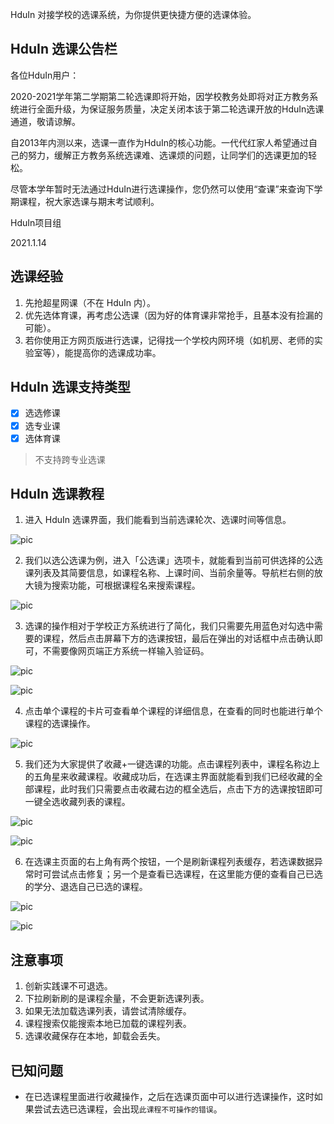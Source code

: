 HduIn 对接学校的选课系统，为你提供更快捷方便的选课体验。

## HduIn 选课公告栏

各位HduIn用户：

2020-2021学年第二学期第二轮选课即将开始，因学校教务处即将对正方教务系统进行全面升级，为保证服务质量，决定关闭本该于第二轮选课开放的HduIn选课通道，敬请谅解。

自2013年内测以来，选课一直作为HduIn的核心功能。一代代红家人希望通过自己的努力，缓解正方教务系统选课难、选课烦的问题，让同学们的选课更加的轻松。

尽管本学年暂时无法通过HduIn进行选课操作，您仍然可以使用“查课”来查询下学期课程，祝大家选课与期末考试顺利。

HduIn项目组

2021.1.14

## 选课经验

1. 先抢超星网课（不在 HduIn 内）。
2. 优先选体育课，再考虑公选课（因为好的体育课非常抢手，且基本没有捡漏的可能）。
3.  若你使用正方网页版进行选课，记得找一个学校内网环境（如机房、老师的实验室等），能提高你的选课成功率。

## HduIn 选课支持类型

- [x] 选选修课
- [x] 选专业课
- [x] 选体育课

> 不支持跨专业选课

## HduIn 选课教程

1. 进入 HduIn 选课界面，我们能看到当前选课轮次、选课时间等信息。

![pic](images/xk1.jpg)


2. 我们以选公选课为例，进入「公选课」选项卡，就能看到当前可供选择的公选课列表及其简要信息，如课程名称、上课时间、当前余量等。导航栏右侧的放大镜为搜索功能，可根据课程名来搜索课程。

![pic](images/xk2.jpg)


3. 选课的操作相对于学校正方系统进行了简化，我们只需要先用蓝色对勾选中需要的课程，然后点击屏幕下方的选课按钮，最后在弹出的对话框中点击确认即可，不需要像网页端正方系统一样输入验证码。

![pic](images/xk3.jpg)

![pic](images/xk31.jpg)


4. 点击单个课程的卡片可查看单个课程的详细信息，在查看的同时也能进行单个课程的选课操作。

![pic](images/xk4.jpg)


5. 我们还为大家提供了收藏+一键选课的功能。点击课程列表中，课程名称边上的五角星来收藏课程。收藏成功后，在选课主界面就能看到我们已经收藏的全部课程，此时我们只需要点击收藏右边的框全选后，点击下方的选课按钮即可一键全选收藏列表的课程。

![pic](images/xk5.jpg)

![pic](images/xk6.jpg)


6. 在选课主页面的右上角有两个按钮，一个是刷新课程列表缓存，若选课数据异常时可尝试点击修复；另一个是查看已选课程，在这里能方便的查看自己已选的学分、退选自己已选的课程。

![pic](images/xk7.jpg)

![pic](images/xk8.jpg)

## 注意事项

1. 创新实践课不可退选。
2. 下拉刷新刷的是课程余量，不会更新选课列表。
3. 如果无法加载选课列表，请尝试清除缓存。
4. 课程搜索仅能搜索本地已加载的课程列表。
5. 选课收藏保存在本地，卸载会丢失。

## 已知问题

- 在已选课程里面进行收藏操作，之后在选课页面中可以进行选课操作，这时如果尝试去选已选课程，会出现`此课程不可操作的错误`。

